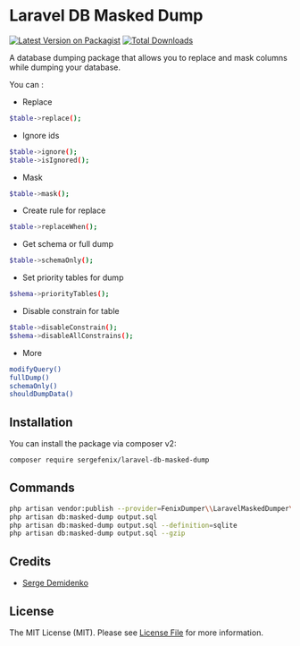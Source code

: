 # Laravel DB Masked Dump
[![Latest Version on Packagist](https://img.shields.io/packagist/v/sergefenix/laravel-db-masked-dump.svg?style=flat-square)](https://packagist.org/packages/sergefenix/laravel-db-masked-dump)
[![Total Downloads](https://img.shields.io/packagist/dt/sergefenix/laravel-db-masked-dump.svg?style=flat-square)](https://packagist.org/packages/sergefenix/laravel-db-masked-dump)

A database dumping package that allows you to replace and mask columns while dumping your database.

You can :
* Replace
```bash
$table->replace();
```

* Ignore ids
```bash
$table->ignore();
$table->isIgnored();
```

* Mask
```bash
$table->mask();
```

* Create rule for replace
```bash
$table->replaceWhen();
```

* Get schema or full dump
```bash
$table->schemaOnly();
```

* Set priority tables for dump
```bash
$shema->priorityTables();
```

* Disable constrain for table
```bash
$table->disableConstrain();
$shema->disableAllConstrains();
```
* More
```bash
modifyQuery()
fullDump()
schemaOnly()
shouldDumpData()
```

## Installation

You can install the package via composer v2:

```bash
composer require sergefenix/laravel-db-masked-dump
```

## Commands
```bash
php artisan vendor:publish --provider=FenixDumper\\LaravelMaskedDumper\\LaravelMaskedDumpServiceProvider
php artisan db:masked-dump output.sql
php artisan db:masked-dump output.sql --definition=sqlite
php artisan db:masked-dump output.sql --gzip
```

## Credits

- [Serge Demidenko](https://github.com/sergefenix)

## License

The MIT License (MIT). Please see [License File](LICENSE.md) for more information.
